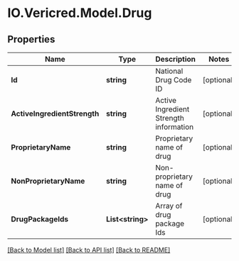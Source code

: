 # IO.Vericred.Model.Drug
## Properties

Name | Type | Description | Notes
------------ | ------------- | ------------- | -------------
**Id** | **string** | National Drug Code ID | [optional] 
**ActiveIngredientStrength** | **string** | Active Ingredient Strength information | [optional] 
**ProprietaryName** | **string** | Proprietary name of drug | [optional] 
**NonProprietaryName** | **string** | Non-proprietary name of drug | [optional] 
**DrugPackageIds** | **List&lt;string&gt;** | Array of drug package Ids | [optional] 

[[Back to Model list]](../README.md#documentation-for-models) [[Back to API list]](../README.md#documentation-for-api-endpoints) [[Back to README]](../README.md)

